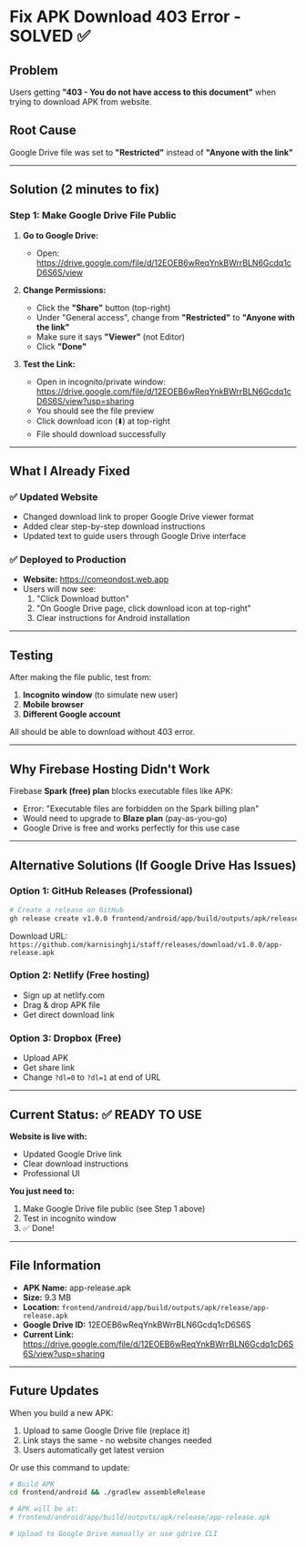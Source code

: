 # Fix APK Download 403 Error - SOLVED ✅

## Problem
Users getting **"403 - You do not have access to this document"** when trying to download APK from website.

## Root Cause
Google Drive file was set to **"Restricted"** instead of **"Anyone with the link"**

---

## Solution (2 minutes to fix)

### Step 1: Make Google Drive File Public

1. **Go to Google Drive:**
   - Open: https://drive.google.com/file/d/12EOEB6wReqYnkBWrrBLN6Gcdq1cD6S6S/view

2. **Change Permissions:**
   - Click the **"Share"** button (top-right)
   - Under "General access", change from **"Restricted"** to **"Anyone with the link"**
   - Make sure it says **"Viewer"** (not Editor)
   - Click **"Done"**

3. **Test the Link:**
   - Open in incognito/private window: https://drive.google.com/file/d/12EOEB6wReqYnkBWrrBLN6Gcdq1cD6S6S/view?usp=sharing
   - You should see the file preview
   - Click download icon (⬇️) at top-right
   - File should download successfully

---

## What I Already Fixed

### ✅ Updated Website
- Changed download link to proper Google Drive viewer format
- Added clear step-by-step download instructions
- Updated text to guide users through Google Drive interface

### ✅ Deployed to Production
- **Website:** https://comeondost.web.app
- Users will now see:
  1. "Click Download button"
  2. "On Google Drive page, click download icon at top-right"
  3. Clear instructions for Android installation

---

## Testing

After making the file public, test from:
1. **Incognito window** (to simulate new user)
2. **Mobile browser**
3. **Different Google account**

All should be able to download without 403 error.

---

## Why Firebase Hosting Didn't Work

Firebase **Spark (free) plan** blocks executable files like APK:
- Error: "Executable files are forbidden on the Spark billing plan"
- Would need to upgrade to **Blaze plan** (pay-as-you-go)
- Google Drive is free and works perfectly for this use case

---

## Alternative Solutions (If Google Drive Has Issues)

### Option 1: GitHub Releases (Professional)
```bash
# Create a release on GitHub
gh release create v1.0.0 frontend/android/app/build/outputs/apk/release/app-release.apk
```
Download URL: `https://github.com/karnisinghji/staff/releases/download/v1.0.0/app-release.apk`

### Option 2: Netlify (Free hosting)
- Sign up at netlify.com
- Drag & drop APK file
- Get direct download link

### Option 3: Dropbox (Free)
- Upload APK
- Get share link
- Change `?dl=0` to `?dl=1` at end of URL

---

## Current Status: ✅ READY TO USE

**Website is live with:**
- Updated Google Drive link
- Clear download instructions
- Professional UI

**You just need to:**
1. Make Google Drive file public (see Step 1 above)
2. Test in incognito window
3. ✅ Done!

---

## File Information

- **APK Name:** app-release.apk
- **Size:** 9.3 MB
- **Location:** `frontend/android/app/build/outputs/apk/release/app-release.apk`
- **Google Drive ID:** 12EOEB6wReqYnkBWrrBLN6Gcdq1cD6S6S
- **Current Link:** https://drive.google.com/file/d/12EOEB6wReqYnkBWrrBLN6Gcdq1cD6S6S/view?usp=sharing

---

## Future Updates

When you build a new APK:
1. Upload to same Google Drive file (replace it)
2. Link stays the same - no website changes needed
3. Users automatically get latest version

Or use this command to update:
```bash
# Build APK
cd frontend/android && ./gradlew assembleRelease

# APK will be at:
# frontend/android/app/build/outputs/apk/release/app-release.apk

# Upload to Google Drive manually or use gdrive CLI
```
